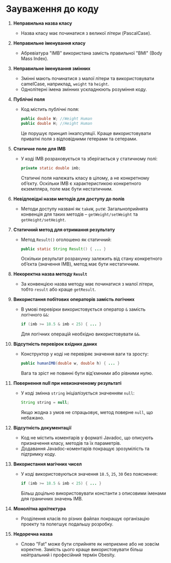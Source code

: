# Зауваження до коду

1. **Неправильна назва класу**
    - Назва класу має починатися з великої літери (PascalCase).

2. **Неправильне іменування класу**
    - Абревіатура "IMB" використана замість правильної "BMI" (Body Mass Index).

3. **Неправильне іменування змінних**
    - Змінні мають починатися з малої літери та використовувати camelCase, наприклад, `weight` та `height`.
    - Однолітерні імена змінних ускладнюють розуміння коду.

4. **Публічні поля**
    - Код містить публічні поля:
      ```java
      public double W; //Weight Human
      public double H; //Height Human
      ```
      Це порушує принцип інкапсуляції. Краще використовувати приватні поля з відповідними гетерами та сетерами.

5. **Статичне поле для IMB**
    - У коді IMB розраховується та зберігається у статичному полі:
      ```java
      private static double imb;
      ```
      Статичні поля належать класу в цілому, а не конкретному об’єкту. Оскільки IMB є характеристикою конкретного екземпляра, поле має бути нестатичним.

6. **Невідповідні назви методів для доступу до полів**
    - Методи доступу названі як `takeW`, `putW`:
      Загальноприйнята конвенція для таких методів – `getWeight/setWeight` та `getHeight/setHeight`.

7. **Статичний метод для отримання результату**
    - Метод `Result()` оголошено як статичний:
      ```java
      public static String Result() { ... }
      ```
      Оскільки результат розрахунку залежить від стану конкретного об’єкта (значення IMB), метод має бути нестатичним.

8. **Некоректна назва методу `Result`**
    - За конвенцією назва методу має починатися з малої літери, тобто `result` або краще `getResult`.

9. **Використання побітових операторів замість логічних**
    - В умові перевірки використовується оператор `&` замість логічного `&&`:
      ```java
      if (imb >= 18.5 & imb < 25) { ... }
      ```
      Для логічних операцій необхідно використовувати `&&`.

10. **Відсутність перевірок вхідних даних**
    - Конструктор у коді не перевіряє значення ваги та зросту:
      ```java
      public humanIMB(double w, double h) { ... }
      ```
      Вага та зріст не повинні бути від'ємними або рівними нулю.

11. **Повернення null при невизначеному результаті**
    - У коді змінна `string` ініціалізується значенням `null`:
      ```java
      String string = null;
      ```
      Якщо жодна з умов не спрацьовує, метод поверне `null`, що небажано.

12. **Відсутність документації**
    - Код не містить коментарів у форматі Javadoc, що описують призначення класу, методів та їх параметрів.
    - Додавання Javadoc-коментарів покращує зрозумілість та підтримку коду.

13. **Використання магічних чисел**
    - У коді використовуються значення `18.5`, `25`, `30` без пояснення:
      ```java
      if (imb >= 18.5 & imb < 25) { ... }
      ```
      Більш доцільно використовувати константи з описовими іменами для граничних значень IMB.

14. **Монолітна архітектура**
    - Розділення класів по різних файлах покращує організацію проекту та полегшує подальшу розробку.
    
15. **Недоречна назва**
    - Слово "Fat" може бути сприйняте як неприємне або не зовсім коректне. Замість цього краще використовувати більш нейтральний і професійний термін Obesity.